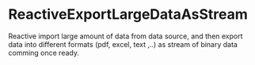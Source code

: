 # ReactiveExportLargeDataAsStream
Reactive import large amount of data from data source, and then export data into different formats (pdf, excel, text ,..) as stream of binary data comming once ready. 
